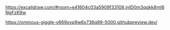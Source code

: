 https://excalidraw.com/#room=e41604c03a5909f33108,jnID0m3qgkk8mI6NgFzK9w

https://ominous-giggle-v669xvp9w6x736q99-5000.githubpreview.dev/